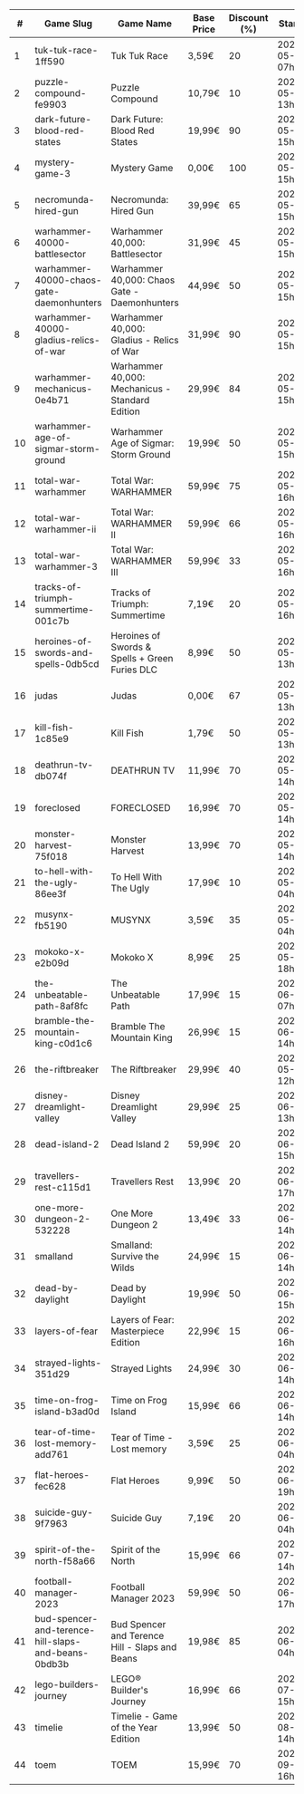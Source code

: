 |#|Game Slug|Game Name|Base Price|Discount (%)|Starts|Ends|
|---|---|---|---|---|---|---|
|1|tuk-tuk-race-1ff590|Tuk Tuk Race|3,59€|20|2023-05-25 07h|2023-06-01 07h|
|2|puzzle-compound-fe9903|Puzzle Compound|10,79€|10|2023-05-25 13h|2023-06-01 13h|
|3|dark-future-blood-red-states|Dark Future: Blood Red States|19,99€|90|2023-05-25 15h|2023-06-01 15h|
|4|mystery-game-3|Mystery Game|0,00€|100|2023-05-25 15h|2023-06-01 15h|
|5|necromunda-hired-gun|Necromunda: Hired Gun|39,99€|65|2023-05-25 15h|2023-06-01 15h|
|6|warhammer-40000-battlesector|Warhammer 40,000: Battlesector|31,99€|45|2023-05-25 15h|2023-06-01 15h|
|7|warhammer-40000-chaos-gate-daemonhunters|Warhammer 40,000: Chaos Gate - Daemonhunters|44,99€|50|2023-05-25 15h|2023-06-01 15h|
|8|warhammer-40000-gladius-relics-of-war|Warhammer 40,000: Gladius - Relics of War|31,99€|90|2023-05-25 15h|2023-06-01 15h|
|9|warhammer-mechanicus-0e4b71|Warhammer 40,000: Mechanicus - Standard Edition|29,99€|84|2023-05-25 15h|2023-06-01 15h|
|10|warhammer-age-of-sigmar-storm-ground|Warhammer Age of Sigmar: Storm Ground|19,99€|50|2023-05-25 15h|2023-06-01 15h|
|11|total-war-warhammer|Total War: WARHAMMER|59,99€|75|2023-05-25 16h|2023-06-01 16h|
|12|total-war-warhammer-ii|Total War: WARHAMMER II|59,99€|66|2023-05-25 16h|2023-06-01 16h|
|13|total-war-warhammer-3|Total War: WARHAMMER III|59,99€|33|2023-05-25 16h|2023-06-01 16h|
|14|tracks-of-triumph-summertime-001c7b|Tracks of Triumph: Summertime|7,19€|20|2023-05-27 16h|2023-06-03 16h|
|15|heroines-of-swords-and-spells-0db5cd|Heroines of Swords & Spells + Green Furies DLC|8,99€|50|2023-05-29 13h|2023-06-05 13h|
|16|judas|Judas|0,00€|67|2023-05-29 13h|2023-06-05 13h|
|17|kill-fish-1c85e9|Kill Fish|1,79€|50|2023-05-29 13h|2023-06-05 13h|
|18|deathrun-tv-db074f|DEATHRUN TV|11,99€|70|2023-05-29 14h|2023-06-05 14h|
|19|foreclosed|FORECLOSED|16,99€|70|2023-05-29 14h|2023-06-05 14h|
|20|monster-harvest-75f018|Monster Harvest|13,99€|70|2023-05-29 14h|2023-06-05 14h|
|21|to-hell-with-the-ugly-86ee3f|To Hell With The Ugly|17,99€|10|2023-05-30 04h|2023-06-06 04h|
|22|musynx-fb5190|MUSYNX|3,59€|35|2023-05-31 04h|2023-06-07 04h|
|23|mokoko-x-e2b09d|Mokoko X|8,99€|25|2023-05-26 18h|2023-06-09 18h|
|24|the-unbeatable-path-8af8fc|The Unbeatable Path|17,99€|15|2023-06-01 07h|2023-06-11 07h|
|25|bramble-the-mountain-king-c0d1c6|Bramble The Mountain King|26,99€|15|2023-06-05 14h|2023-06-12 14h|
|26|the-riftbreaker|The Riftbreaker|29,99€|40|2023-05-29 12h|2023-06-15 12h|
|27|disney-dreamlight-valley|Disney Dreamlight Valley|29,99€|25|2023-06-02 13h|2023-06-15 13h|
|28|dead-island-2|Dead Island 2|59,99€|20|2023-06-06 15h|2023-06-15 15h|
|29|travellers-rest-c115d1|Travellers Rest|13,99€|20|2023-06-01 17h|2023-06-15 17h|
|30|one-more-dungeon-2-532228|One More Dungeon 2|13,49€|33|2023-06-09 14h|2023-06-18 14h|
|31|smalland|Smalland: Survive the Wilds|24,99€|15|2023-06-12 14h|2023-06-19 14h|
|32|dead-by-daylight|Dead by Daylight|19,99€|50|2023-06-07 15h|2023-06-21 15h|
|33|layers-of-fear|Layers of Fear: Masterpiece Edition|22,99€|15|2023-06-15 16h|2023-06-22 16h|
|34|strayed-lights-351d29|Strayed Lights|24,99€|30|2023-06-13 14h|2023-06-25 14h|
|35|time-on-frog-island-b3ad0d|Time on Frog Island|15,99€|66|2023-06-19 14h|2023-06-26 14h|
|36|tear-of-time-lost-memory-add761|Tear of Time - Lost memory|3,59€|25|2023-06-21 04h|2023-06-28 04h|
|37|flat-heroes-fec628|Flat Heroes|9,99€|50|2023-06-16 19h|2023-06-28 19h|
|38|suicide-guy-9f7963|Suicide Guy|7,19€|20|2023-06-14 04h|2023-06-29 04h|
|39|spirit-of-the-north-f58a66|Spirit of the North|15,99€|66|2023-07-03 14h|2023-07-10 14h|
|40|football-manager-2023|Football Manager 2023|59,99€|50|2023-06-22 17h|2023-07-13 17h|
|41|bud-spencer-and-terence-hill-slaps-and-beans-0bdb3b|Bud Spencer and Terence Hill - Slaps and Beans|19,98€|85|2023-06-16 04h|2023-08-02 04h|
|42|lego-builders-journey|LEGO® Builder's Journey|16,99€|66|2023-07-31 15h|2023-08-07 15h|
|43|timelie|Timelie - Game of the Year Edition|13,99€|50|2023-08-01 14h|2023-08-15 14h|
|44|toem|TOEM|15,99€|70|2023-09-11 16h|2023-09-24 16h|
